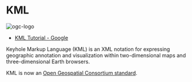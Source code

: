 # KML

![ogc-logo](../../images/logos/ogc-logo-60.png)

- [KML Tutorial - Google](https://developers.google.com/kml/documentation/kml_tut)

Keyhole Markup Language (KML) is an XML notation for expressing geographic
annotation and visualization within two-dimensional maps and three-dimensional
Earth browsers.

KML is now an [Open Geospatial Consortium standard][kml_ogc_standard].

[kml_ogc_standard]: https://www.ogc.org/standards/kml
